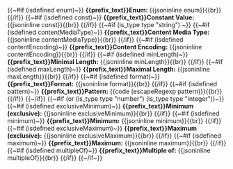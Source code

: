 {{~#if (isdefined enum)~}}
**{{prefix_text}}Enum:** {{jsoninline enum}}{{br}}
{{/if}}
{{~#if (isdefined const)~}}
**{{prefix_text}}Constant Value:** {{jsoninline const}}{{br}}
{{/if}}
{{~#if (is_type type "string") ~}}
	{{~#if (isdefined contentMediaType)~}}
**{{prefix_text}}Content Media Type:** {{jsoninline contentMediaType}}{{br}}
{{/if}}
	{{~#if (isdefined contentEncoding)~}}
**{{prefix_text}}Content Encoding:** {{jsoninline contentEncoding}}{{br}}
{{/if}}
	{{~#if (isdefined minLength)~}}
**{{prefix_text}}Minimal Length:** {{jsoninline minLength}}{{br}}
{{/if}}
	{{~#if (isdefined maxLength)~}}
**{{prefix_text}}Maximal Length:** {{jsoninline maxLength}}{{br}}
{{/if}}
	{{~#if (isdefined format)~}}
**{{prefix_text}}Format:** {{jsoninline format}}{{br}}
{{/if}}
	{{~#if (isdefined pattern)~}}
**{{prefix_text}}Pattern:** {{code (escapeRegexp pattern)}}{{br}}
{{/if}}
{{~/if}}
{{~#if (or (is_type type "number") (is_type type "integer"))~}}
	{{~#if (isdefined exclusiveMinimum)~}}
**{{prefix_text}}Minimum (exclusive):** {{jsoninline exclusiveMinimum}}{{br}}
{{/if}}
	{{~#if (isdefined minimum)~}}
**{{prefix_text}}Minimum:** {{jsoninline minimum}}{{br}}
{{/if}}
	{{~#if (isdefined exclusiveMaximum)~}}
**{{prefix_text}}Maximum (exclusive):** {{jsoninline exclusiveMaximum}}{{br}}
{{/if}}
	{{~#if (isdefined maximum)~}}
**{{prefix_text}}Maximum:** {{jsoninline maximum}}{{br}}
{{/if}}
	{{~#if (isdefined multipleOf)~}}
**{{prefix_text}}Multiple of:** {{jsoninline multipleOf}}{{br}}
{{/if}}
{{~/if~}}
